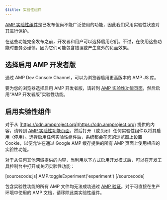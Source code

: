 ```yaml
---
$title: 实验性组件
---
```



[AMP 实验性组件](https://github.com/ampproject/amphtml/tree/master/tools/experiments)是已发布但尚不能广泛使用的功能，因此我们采用实验性状态对其进行保护。

在这些功能完全发布之前，开发者和用户可以选择启用它们。不过，在使用这些功能时要务必谨慎，因为它们可能包含错误或产生意外的负面效果。

## 选择启用 AMP 开发者版

通过 AMP Dev Console Channel，可以为浏览器启用更高版本的 AMP JS 库。

要为您的浏览器选择启用 AMP 开发者版，请转到 [AMP 实验性功能页面](https://cdn.ampproject.org/experiments.html)，然后启用“AMP 开发者版”实验性功能。

## 启用实验性组件

对于从 [https://cdn.ampproject.org](https://cdn.ampproject.org) 提供的内容，请转到 [AMP 实验性功能页面](https://cdn.ampproject.org/experiments.html)，然后打开（或关闭）任何实验性组件以将其启用（停用）。选择启用任何实验性组件后，系统都会在您的浏览器上设置 Cookie，以便允许在通过 Google AMP 缓存提供的所有 AMP 页面上使用相应的实验性功能。

对于从任何其他网域提供的内容，当利用以下方式启用开发模式后，可以在开发工具控制台中打开或关闭实验性功能：

[sourcecode:js]
AMP.toggleExperiment('experiment')
[/sourcecode]

包含实验性功能的所有 AMP 文件均无法成功通过 [AMP 验证](/zh_cn/docs/guides/debug/validate.html)。对于可直接在生产环境中使用的 AMP 文档，请移除此类实验性组件。
